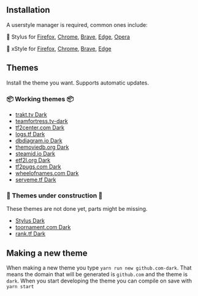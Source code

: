 ## Installation

A userstyle manager is required, common ones include:

🎨 Stylus for [Firefox](https://addons.mozilla.org/en-US/firefox/addon/styl-us/), [Chrome](https://chrome.google.com/webstore/detail/stylus/clngdbkpkpeebahjckkjfobafhncgmne), [Brave](https://chrome.google.com/webstore/detail/stylus/clngdbkpkpeebahjckkjfobafhncgmne), [Edge](https://chrome.google.com/webstore/detail/stylus/clngdbkpkpeebahjckkjfobafhncgmne), [Opera](https://addons.opera.com/en-gb/extensions/details/stylus/)

🎨 xStyle for [Firefox](https://addons.mozilla.org/firefox/addon/xstyle/), [Chrome](https://chrome.google.com/webstore/detail/xstyle/hncgkmhphmncjohllpoleelnibpmccpj), [Brave](https://chrome.google.com/webstore/detail/xstyle/hncgkmhphmncjohllpoleelnibpmccpj), [Edge](https://chrome.google.com/webstore/detail/xstyle/hncgkmhphmncjohllpoleelnibpmccpj)

## Themes

Install the theme you want. Supports automatic updates.

### 📦 Working themes 📦

- [trakt.tv Dark](https://raw.githubusercontent.com/PhongGuy/themes/main/dist/trakt-dark.user.css)
- [teamfortress.tv-dark](https://raw.githubusercontent.com/PhongGuy/themes/main/dist/teamfortress.tv-dark.user.css)
- [tf2center.com Dark](https://raw.githubusercontent.com/PhongGuy/themes/main/dist/tf2center.com-dark.user.css)
- [logs.tf Dark](https://raw.githubusercontent.com/PhongGuy/themes/main/dist/logs.tf-dark.user.css)
- [dbdiagram.io Dark](https://raw.githubusercontent.com/PhongGuy/themes/main/dist/dbdiagram.io-dark.user.css)
- [themoviedb.org Dark](https://raw.githubusercontent.com/PhongGuy/themes/main/dist/themoviedb.org-dark.user.css)
- [steamid.io Dark](https://raw.githubusercontent.com/PhongGuy/themes/main/dist/steamid.io-dark.user.css)
- [etf2l.org Dark](https://raw.githubusercontent.com/PhongGuy/themes/main/dist/etf2l.org-dark.user.css)
- [tf2pugs.com Dark](https://raw.githubusercontent.com/PhongGuy/themes/main/dist/tf2pugs.com-dark.user.css)
- [wheelofnames.com Dark](https://raw.githubusercontent.com/PhongGuy/themes/main/dist/wheelofnames.com-dark.user.css)
- [serveme.tf Dark](https://raw.githubusercontent.com/PhongGuy/themes/main/dist/serveme.tf-dark.user.css)
  <!-- - [soapgate.org Dark](https://raw.githubusercontent.com/PhongGuy/themes/main/dist/soapgate.org-dark.user.css) -->
  <!-- - [pricerunner.com Dark](https://raw.githubusercontent.com/PhongGuy/themes/main/dist/pricerunner.com-dark.user.css) -->
  <!-- - [vault.bitwarden.com Dark](https://raw.githubusercontent.com/PhongGuy/themes/main/dist/vault.bitwarden.com-dark.user.css) -->
  <!-- - [podcasts.google.com Dark](https://raw.githubusercontent.com/PhongGuy/themes/main/dist/podcasts.google.com-dark.user.css) -->
  <!-- - [pugstats.herokuapp.com Dark](https://raw.githubusercontent.com/PhongGuy/themes/main/dist/pugstats.herokuapp.com-dark.user.css) -->

### 🦺 Themes under construction 🦺

These themes are not done yet, parts might be missing.

- [Stylus Dark](https://raw.githubusercontent.com/PhongGuy/themes/main/dist/stylus-dark.user.css)
- [toornament.com Dark](https://raw.githubusercontent.com/PhongGuy/themes/main/dist/toornament.com-dark.user.css)
- [rank.tf Dark](https://raw.githubusercontent.com/PhongGuy/themes/main/dist/rank.tf-dark.user.css)
  <!-- - [material.io Dark](https://raw.githubusercontent.com/PhongGuy/themes/main/dist/material.io-dark.user.css) -->
  <!-- - [npmjs.com Dark](https://raw.githubusercontent.com/PhongGuy/themes/main/dist/npmjs.com-dark.user.css) -->
  <!-- - [instagram.com Dark](https://raw.githubusercontent.com/PhongGuy/themes/main/dist/instagram.com-dark.user.css) -->
  <!-- - [skillshare.com Dark](https://raw.githubusercontent.com/PhongGuy/themes/main/dist/skillshare.com-dark.user.css) -->

## Making a new theme

When making a new theme you type `yarn run new github.com-dark`. That means the domain that will be generated is `github.com` and the theme is `dark`. When you start developing the theme you can compile on save with `yarn start`
